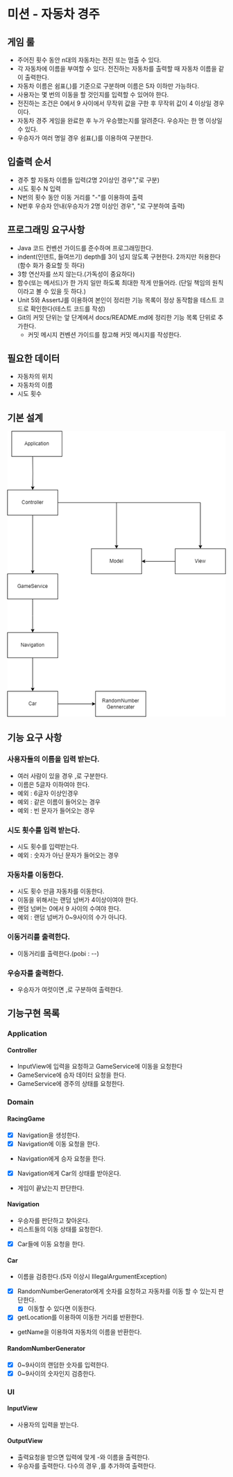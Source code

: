 # 미션 - 자동차 경주

## 게임 룰

- 주어진 횟수 동안 n대의 자동차는 전진 또는 멈출 수 있다.
- 각 자동차에 이름을 부여할 수 있다. 전진하는 자동차를 출력할 때 자동차 이름을 같이 출력한다.
- 자동차 이름은 쉼표(,)를 기준으로 구분하며 이름은 5자 이하만 가능하다.
- 사용자는 몇 번의 이동을 할 것인지를 입력할 수 있어야 한다.
- 전진하는 조건은 0에서 9 사이에서 무작위 값을 구한 후 무작위 값이 4 이상일 경우이다.
- 자동차 경주 게임을 완료한 후 누가 우승했는지를 알려준다. 우승자는 한 명 이상일 수 있다.
- 우승자가 여러 명일 경우 쉼표(,)를 이용하여 구분한다.

## 입출력 순서

- 경주 할 자동차 이름들 입력(2명 2이상인 경우","로 구분)
- 시도 횟수 N 입력
- N번의 횟수 동안 이동 거리를 "-"를 이용하여 출력
- N번후 우승자 안내(우승자가 2명 이상인 경우", "로 구분하여 출력)

## 프로그래밍 요구사항

- Java 코드 컨벤션 가이드를 준수하며 프로그래밍한다.
- indent(인덴트, 들여쓰기) depth를 3이 넘지 않도록 구현한다. 2까지만 허용한다(함수 화가 중요할 듯 하다)
- 3항 연산자를 쓰지 않는다.(가독성이 중요하다)
- 함수(또는 메서드)가 한 가지 일만 하도록 최대한 작게 만들어라. (단일 책임의 원칙이라고 볼 수 있을 듯 하다.)
- Unit 5와 AssertJ를 이용하여 본인이 정리한 기능 목록이 정상 동작함을 테스트 코드로 확인한다(테스트 코드를 작성)
- Git의 커밋 단위는 앞 단계에서 docs/README.md에 정리한 기능 목록 단위로 추가한다.
  - 커밋 메시지 컨벤션 가이드를 참고해 커밋 메시지를 작성한다.

## 필요한 데이터

- 자동차의 위치
- 자동차의 이름
- 시도 횟수

## 기본 설계

![Alt RacingGameUML](./images/racingcarUML-2.png)

## 기능 요구 사항
### 사용자들의 이름을 입력 받는다.
- 여러 사람이 있을 경우 ,로 구분한다.
- 이름은 5글자 이하여야 한다.
- 예외 : 6글자 이상인경우
- 예외 : 같은 이름이 들어오는 경우
- 예외 : 빈 문자가 들어오는 경우

### 시도 횟수를 입력 받는다.
- 시도 횟수를 입력받는다.
- 예외 : 숫자가 아닌 문자가 들어오는 경우

### 자동차를 이동한다.
- 시도 횟수 만큼 자동차를 이동한다.
- 이동을 위해서는 랜덤 넘버가 4이상이여야 한다.
- 랜덤 넘버는 0에서 9 사이의 수여야 한다.
- 예외 : 랜덤 넘버가 0~9사이의 수가 아니다.

### 이동거리를 출력한다.
- 이동거리를 출력한다.(pobi : --)

### 우승자를 출력한다.
- 우승자가 여럿이면 ,로 구분하여 출력한다.

## 기능구현 목록
### Application

#### Controller
- InputView에 입력을 요청하고 GameService에 이동을 요청한다
- GameService에 승자 데이터 요청을 한다.
- GameService에 경주의 상태를 요청한다.

### Domain

#### RacingGame
-[x] Navigation을 생성한다.
-[x] Navigation에 이동 요청을 한다.
- Navigation에게 승자 요청을 한다.
-[x] Navigation에게 Car의 상태를 받아온다.
- 게임이 끝났는지 판단한다.

#### Navigation
- 우승자를 판단하고 찾아온다.
- 리스트들의 이동 상태를 요청한다.
-[x] Car들에 이동 요청을 한다.

#### Car
- 이름을 검증한다.(5자 이상시 IllegalArgumentException)
-[x] RandomNumberGenerator에게 숫자를 요청하고 자동차를 이동 할 수 있는지 판단한다.
  -[x] 이동할 수 있다면 이동한다.
-[x] getLocation를 이용하여 이동한 거리를 반환한다.
- getName을 이용하여 자동차의 이름을 반환한다.

#### RandomNumberGenerator
-[x] 0~9사이의 랜덤한 숫자를 입력한다.
-[x] 0~9사이의 숫자인지 검증한다.

### UI

#### InputView
- 사용자의 입력을 받는다.

#### OutputView
- 출력요청을 받으면 입력에 맞게 -와 이름을 출력한다.
- 우승자를 출력한다. 다수의 경우 ,를 추가하여 출력한다.

